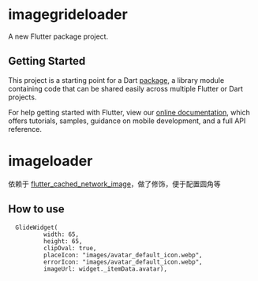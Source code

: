 # imagegrideloader

A new Flutter package project.

## Getting Started

This project is a starting point for a Dart
[package](https://flutter.dev/developing-packages/),
a library module containing code that can be shared easily across
multiple Flutter or Dart projects.

For help getting started with Flutter, view our 
[online documentation](https://flutter.dev/docs), which offers tutorials, 
samples, guidance on mobile development, and a full API reference.

# imageloader
  依赖于 [flutter_cached_network_image](https://github.com/renefloor/flutter_cached_network_image)，做了修饰，便于配置圆角等
  

## How to use
```
  GlideWidget(
          width: 65,
          height: 65,
          clipOval: true,
          placeIcon: "images/avatar_default_icon.webp",
          errorIcon: "images/avatar_default_icon.webp",
          imageUrl: widget._itemData.avatar),
```